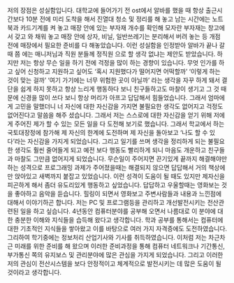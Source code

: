 저의 장점은 성실함입니다. 대학교에 들어가기 전 ost에서 알바를 했을 때 항상 출근시간보다 10분 전에 미리 도착을 해서 진열대 청소 및 정리를
해 놓고 남는 시간에는 노트북과 카드기계를 켜 놓고 매장 안에 있는 부자재 개수를 확인해 모자란 부자재는 창고에서 갖고 와 채워 놓고 
매장 안에 상자, 비닐, 일반쓰레기는 분리해서 버려 놓는 등 개점 전에 매장에서 필요한 준비를 다 해놓았습니다. 이런 성실함을 인정받아
알바가 끝나 갈 때 쯤 에는 매니저님과 직원 분들께 정직원 으로 할 생각 없냐는 제안도 받았습니다. 하지만 저는 항상 무슨 일을 하기 전에
걱정을 많이 하는 경향이 있습니다. 무엇 인가를 하고 싶어 신청하고 지원하고 싶어도 ‘혹시 지원했다가 떨어지면 어떡할까’ 
‘이렇게 하는 것이 맞는 걸까’ ‘여기 가기에는 너무 위험한 곳이 아닐까’ 라는 생각을 자꾸 하게 돼서 결단을 쉽게 하지 못하고 항상 느리게 
행동하다 보니 친구들하고도 마찰이 생기고 그 것 때문에 신경을 많이 쓰다 보니 항상 머리가 아프고 답답해서 힘들었습니다. 그래서 엄마에게 
고민을 말했더니 너 자신에 대한 자신감을 가지면 불필요한 생각도 없어지고 걱정도 없어진다고 말씀을 해주 셨습니다. 그래서 저는 스스로에
대한 자신감을 얻기 위해 저에게 주어진 제가 할 수 있는 모든 일을 다 도전해 보기로 했습니다. 그래서 학교에서 하는 국토대장정에 참가해 
제 자신의 한계에 도전하며 제 자신을 돌아보고 ‘나도 할 수 있다’라는 자신감을 가지게 되었습니다. 그리고 일기를 쓰며 생각을 정리하게 
되는 불필요한 생각도 훨씬 줄어들게 되고 예전 보다 행동도 빨리하게 되니 마음도 개운하고 친구들과 마찰도 그만큼 없어지게 되었습니다.
무슨일이 주어지면 끈기있게 끝까지 해결해야만 하는 성격으로 프로그래밍 과제가 주어졌을때는 해결되지 않으면 답답해서 거의 책상에만
앉아있고 새벽까지 붙잡고 있었습니다. 이런 성격이 도움이 될 때도 있지만 제자신을 피곤하게 해서 좀더 유도리있게 행동하고 싶었습니다. 
답답하고 우울할때는 영화보는 것을 좋아하고 음악을 듣습니다. 힐링이 되면서 영화보고 주변사람들과 내용과 느낀점에 대해서 이야기하곤 합니다. 
저는 PC 및 프로그램등을 관리하고 개선발전시키는 전산관련된 일을 하고 싶습니다. 4년동안 컴퓨터분야를 공부해 오면서 나름대로 이 분야에 
대한 충분한 이해와 지식들을 습득해 왔다고 생각합니다. 학과 공부를 통해서는 컴퓨터에대한 기초적인 지식들을 쌓아왔고 이를 바탕으로 여러
가지 자격증에도 도전하였습니다. 그리하여 학기중에는 정보처리 산업기사와 기사를 취득하였습니다. 이처럼 저는 차근차근 미래를 위한 
준비를 해 왔으며 이러한 준비과정을 통해 컴퓨터 네트워크나 기간통신, 부가통신 쪽의 유지보스 및 관리분야에 많은 관심을 가지게 되었습니다. 
그리고 이러한 저의 관심이 전산시스템을 보다 안정적이고 체계적으로 발전시키는 데 많은 도움이 될 것이라고 생각합니다.
